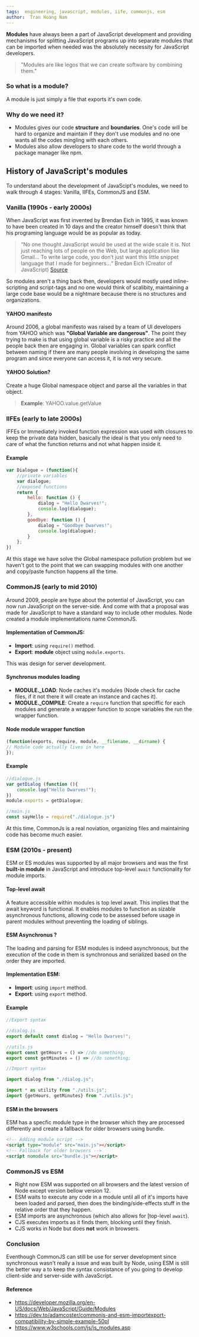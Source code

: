 ```yaml
---
tags:  engineering, javascript, modules, iife, commonjs, esm
author:  Tran Hoang Nam 
---
```


**Modules** have always been a part of JavaScript development and providing mechanisms for splitting JavaScript programs up into separate modules that can be imported when needed was the absolutely necessity for JavaScript developers.

> "Modules are like legos that we can create software by combining them."

### So what is a module?
A module is just simply a file that exports it's own code.

### Why do we need it?
- Modules gives our code **structure** and **boundaries**. One's code will be hard to organize and maintain if they don't use modules and no one wants all the codes mingling with each others.
- Modules also allow developers to share code to the world through a package manager like npm.



## History of JavaScript's modules 

To understand about the development of JavaScipt's modules, we need to walk through 4 stages: Vanilla, IIFEs, CommonJS and ESM.

### Vanilla (1990s - early 2000s)
When JavaScript was first invented by Brendan Eich in 1995, it was known to have been created in 10 days and the creator himself doesn't think that his programing language would be as popular as today.

> “No one thought JavaScript would be used at the wide scale it is. Not just reaching lots of people on the Web, but large application like Gmail… To write large code, you don’t just want this little snippet language that I made for beginners…“ 
> Bredan Eich (Creator of JavaScript) [Source](https://www.infoworld.com/article/2653798/javascript-creator-ponders-past--future.html)

So modules aren't a thing back then, developers would mostly used inline-scripting and script-tags and no one would think of scalibity, maintaining a large code base would be a nightmare because there is no structures and organizations.

#### YAHOO manifesto
Around 2006, a global manifesto was raised by a team of UI developers from YAHOO which was **"Global Variable are dangerous"**. The point they trying to make is that using global variable is a risky practice and all the people back then are engaging in. Global variables can spark conflict between naming if there are many people involving in developing the same program and since everyone can access it, it is not very secure.

####  YAHOO Solution?
Create a huge Global namespace object and parse all the variables in that object. 
> **Example**: YAHOO.value.getValue

### IIFEs (early to late 2000s)
IFFEs or Immediately invoked function expression was used with closures to keep the private data hidden, basically the ideal is that you only need to care of what the function returns and not what happen inside it.
#### Example
```js
var Dialogue = (function(){
    //private variables
    var dialogue;
    //exposed functions
    return {
        hello: function () {
	        dialog = "Hello Dwarves!";
            console.log(dialogue);
        },
        goodbye: function () {
	        dialog = "Goodbye Dwarves!";
            console.log(dialogue);
        }
    };
})
```
At this stage we have solve the Global namespace pollution problem but we haven't got to the point that we can swapping modules with one another and copy/paste function happens all the time.

### CommonJS (early to mid 2010)
Around 2009, people are hype about the potential of JavaScript, you can now run JavaScript on the server-side.
And come with that a proposal was made for JavaScript to have a standard way to include other modules. Node created a module implementations name CommonJS.

#### Implementation of CommonJS:
 - **Import**: using `require()` method.
 - **Export**: **module** object using `module.exports`. 

This was design for server development.

#### Synchronus modules loading

 - **MODULE._LOAD**: Node caches it's modules (Node check for cache files, if it not there it will create an instance and caches it).
 - **MODULE._COMPILE**: Create a `require` function that speciffic for each modules and generate a wrapper function to scope variables the run the wrapper function.

#### Node module wrapper function
```js
(function(exports, require, module, __filename, __dirname) {
// Module code actually lives in here
});
```

#### Example
```js
//dialogue.js
var getDialog (function (){
	console.log("Hello Dwarves!");
})
module.exports = getDialogue;
```
```js
//main.js
const sayHello = require("./dialogue.js")
```
At this time, CommonJs is a real noviation, organizing files and maintaining code has become much easier. 

### ESM (2010s - present)
ESM or ES modules was supported by all major browsers and was the first **built-in module** in JavaScript and introduce top-level `await` functionality for module imports.

#### Top-level await
A feature accessible within modules is top level await. This implies that the await keyword is functional. It enables modules to function as sizable asynchronous functions, allowing code to be assessed before usage in parent modules without preventing the loading of siblings. 

#### ESM Asynchronus ?
The loading and parsing for ESM modules is indeed asynchronous, but the execution of the code in them is synchronous and serialized based on the order they are imported.

#### Implementation ESM:
 - **Import**: using `import` method.
 - **Export**: using `export` method. 

#### Example
```js
//Export syntax

//dialog.js
export default const dialog = "Hello Dwarves!";

//utils.js
export const getHours = () => //do something;
export const getMinutes = () => //do something;
```
```js
//Import syntax

import dialog from "./dialog.js";

import * as utility from "./utils.js";
import {getHours, getMinutes} from "./utils.js";
```
#### ESM in the browsers
ESM has a specfic module type in the browser which they are processed differently and create a fallback for older browsers using bundle.
```html
<!-- Adding module script -->
<script type="module" src="main.js"></script>
<!-- Fallback for older browsers -->
<script nomodule src="bundle.js"></script>
```
### CommonJS vs ESM
 - Right now ESM was supported on all browsers and the latest version of Node except version bellow version 12.
 - ESM waits to execute any code in a module until all of it's imports have been loaded and parsed, then does the binding/side-effects stuff in the relative order that they happen.
 - ESM imports are asynchronous  (which also allows for  [top-level  `await`).
 - CJS executes imports as it finds them, blocking until they finish.
 - CJS works in Node but does  **not**  work in browsers.

### Conclusion

Eventhough CommonJS can still be use for server development since synchronous wasn't really a issue and was built by Node, using ESM is still the better way a to keep the syntax consistance of you going to develop client-side and server-side with JavaScript.

####  Reference
- https://developer.mozilla.org/en-US/docs/Web/JavaScript/Guide/Modules
- https://dev.to/adamcoster/commonjs-and-esm-importexport-compatibility-by-simple-example-50pl
- https://www.w3schools.com/js/js_modules.asp